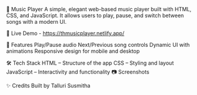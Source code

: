 🎵  Music Player
A simple, elegant web-based music player built with HTML, CSS, and JavaScript. It allows users to play, pause, and switch between songs with a modern UI.

🔗 Live Demo - https://thmusicplayer.netlify.app/ 

📌 Features
Play/Pause audio
Next/Previous song controls
Dynamic UI with animations
Responsive design for mobile and desktop

🛠️ Tech Stack
HTML – Structure of the app
CSS – Styling and layout
JavaScript – Interactivity and functionality
📷 Screenshots

✨ Credits
Built by Talluri Susmitha
